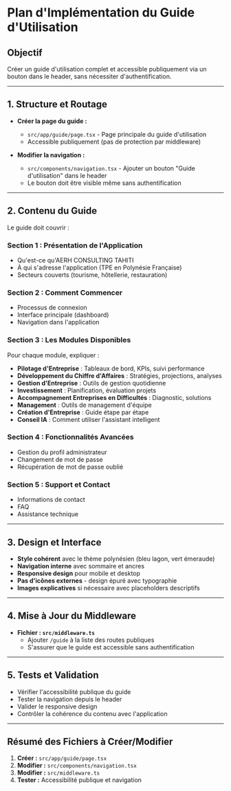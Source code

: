 # Plan d'Implémentation du Guide d'Utilisation

## Objectif
Créer un guide d'utilisation complet et accessible publiquement via un bouton dans le header, sans nécessiter d'authentification.

---

## 1. Structure et Routage

- **Créer la page du guide :**
  - `src/app/guide/page.tsx` - Page principale du guide d'utilisation
  - Accessible publiquement (pas de protection par middleware)

- **Modifier la navigation :**
  - `src/components/navigation.tsx` - Ajouter un bouton "Guide d'utilisation" dans le header
  - Le bouton doit être visible même sans authentification

---

## 2. Contenu du Guide

Le guide doit couvrir :

### Section 1 : Présentation de l'Application
- Qu'est-ce qu'AERH CONSULTING TAHITI
- À qui s'adresse l'application (TPE en Polynésie Française)
- Secteurs couverts (tourisme, hôtellerie, restauration)

### Section 2 : Comment Commencer
- Processus de connexion
- Interface principale (dashboard)
- Navigation dans l'application

### Section 3 : Les Modules Disponibles
Pour chaque module, expliquer :
- **Pilotage d'Entreprise** : Tableaux de bord, KPIs, suivi performance
- **Développement du Chiffre d'Affaires** : Stratégies, projections, analyses
- **Gestion d'Entreprise** : Outils de gestion quotidienne
- **Investissement** : Planification, évaluation projets
- **Accompagnement Entreprises en Difficultés** : Diagnostic, solutions
- **Management** : Outils de management d'équipe
- **Création d'Entreprise** : Guide étape par étape
- **Conseil IA** : Comment utiliser l'assistant intelligent

### Section 4 : Fonctionnalités Avancées
- Gestion du profil administrateur
- Changement de mot de passe
- Récupération de mot de passe oublié

### Section 5 : Support et Contact
- Informations de contact
- FAQ
- Assistance technique

---

## 3. Design et Interface

- **Style cohérent** avec le thème polynésien (bleu lagon, vert émeraude)
- **Navigation interne** avec sommaire et ancres
- **Responsive design** pour mobile et desktop
- **Pas d'icônes externes** - design épuré avec typographie
- **Images explicatives** si nécessaire avec placeholders descriptifs

---

## 4. Mise à Jour du Middleware

- **Fichier : `src/middleware.ts`**
  - Ajouter `/guide` à la liste des routes publiques
  - S'assurer que le guide est accessible sans authentification

---

## 5. Tests et Validation

- Vérifier l'accessibilité publique du guide
- Tester la navigation depuis le header
- Valider le responsive design
- Contrôler la cohérence du contenu avec l'application

---

## Résumé des Fichiers à Créer/Modifier

1. **Créer :** `src/app/guide/page.tsx`
2. **Modifier :** `src/components/navigation.tsx`
3. **Modifier :** `src/middleware.ts`
4. **Tester :** Accessibilité publique et navigation
